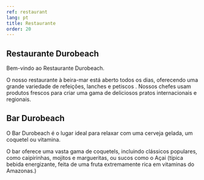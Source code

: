 ```yaml
---
ref: restaurant
lang: pt
title: Restaurante
order: 20
---
```

## Restaurante Durobeach
Bem-vindo ao Restaurante Durobeach.

O nosso restaurante à beira-mar está aberto todos os dias, oferecendo uma grande variedade de refeições, lanches e petiscos . Nossos chefes usam produtos frescos para criar uma gama de deliciosos pratos internacionais e regionais.

## Bar Durobeach
O Bar Durobeach é o lugar ideal para relaxar com uma cerveja gelada, um coquetel ou vitamina.

O bar oferece uma vasta gama de coquetels, incluindo clássicos populares, como caipirinhas, mojitos e margueritas, ou sucos como o Açai (típica bebida energizante, feita de uma fruta extremamente rica em vitaminas do Amazonas.)
